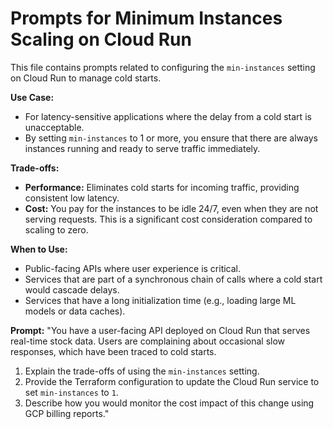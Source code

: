 # Prompts for Minimum Instances Scaling on Cloud Run

This file contains prompts related to configuring the `min-instances` setting on Cloud Run to manage cold starts.

**Use Case:**
- For latency-sensitive applications where the delay from a cold start is unacceptable.
- By setting `min-instances` to 1 or more, you ensure that there are always instances running and ready to serve traffic immediately.

**Trade-offs:**
- **Performance:** Eliminates cold starts for incoming traffic, providing consistent low latency.
- **Cost:** You pay for the instances to be idle 24/7, even when they are not serving requests. This is a significant cost consideration compared to scaling to zero.

**When to Use:**
- Public-facing APIs where user experience is critical.
- Services that are part of a synchronous chain of calls where a cold start would cascade delays.
- Services that have a long initialization time (e.g., loading large ML models or data caches).

**Prompt:**
"You have a user-facing API deployed on Cloud Run that serves real-time stock data. Users are complaining about occasional slow responses, which have been traced to cold starts.
1.  Explain the trade-offs of using the `min-instances` setting.
2.  Provide the Terraform configuration to update the Cloud Run service to set `min-instances` to `1`.
3.  Describe how you would monitor the cost impact of this change using GCP billing reports."